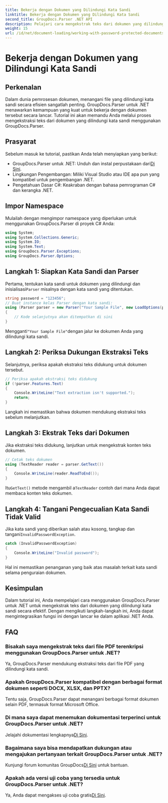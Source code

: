 ```yaml
---
title: Bekerja dengan Dokumen yang Dilindungi Kata Sandi
linktitle: Bekerja dengan Dokumen yang Dilindungi Kata Sandi
second_title: GroupDocs.Parser .NET API
description: Pelajari cara mengekstrak teks dari dokumen yang dilindungi kata sandi menggunakan GroupDocs.Parser untuk .NET. Tingkatkan kemampuan pemrosesan dokumen Anda.
weight: 15
url: /id/net/document-loading/working-with-password-protected-documents/
---
```


# Bekerja dengan Dokumen yang Dilindungi Kata Sandi

## Perkenalan
Dalam dunia pemrosesan dokumen, menangani file yang dilindungi kata sandi secara efisien sangatlah penting. GroupDocs.Parser untuk .NET menawarkan kemampuan yang kuat untuk bekerja dengan dokumen tersebut secara lancar. Tutorial ini akan memandu Anda melalui proses mengekstraksi teks dari dokumen yang dilindungi kata sandi menggunakan GroupDocs.Parser.
## Prasyarat
Sebelum masuk ke tutorial, pastikan Anda telah menyiapkan yang berikut:
-  GroupDocs.Parser untuk .NET: Unduh dan instal perpustakaan dari[Di Sini](https://releases.groupdocs.com/parser/net/).
- Lingkungan Pengembangan: Miliki Visual Studio atau IDE apa pun yang kompatibel untuk pengembangan .NET.
- Pengetahuan Dasar C#: Keakraban dengan bahasa pemrograman C# dan kerangka .NET.

## Impor Namespace
Mulailah dengan mengimpor namespace yang diperlukan untuk menggunakan GroupDocs.Parser di proyek C# Anda:
```csharp
using System;
using System.Collections.Generic;
using System.IO;
using System.Text;
using GroupDocs.Parser.Exceptions;
using GroupDocs.Parser.Options;
```

## Langkah 1: Siapkan Kata Sandi dan Parser
 Pertama, tentukan kata sandi untuk dokumen yang dilindungi dan inisialisasi`Parser` misalnya dengan kata sandi yang ditentukan.
```csharp
string password = "123456";
// Buat instance kelas Parser dengan kata sandi:
using (Parser parser = new Parser("Your Sample File", new LoadOptions(password)))
{
    // Kode selanjutnya akan ditempatkan di sini
}
```
 Mengganti`"Your Sample File"`dengan jalur ke dokumen Anda yang dilindungi kata sandi.
## Langkah 2: Periksa Dukungan Ekstraksi Teks
Selanjutnya, periksa apakah ekstraksi teks didukung untuk dokumen tersebut.
```csharp
// Periksa apakah ekstraksi teks didukung
if (!parser.Features.Text)
{
    Console.WriteLine("Text extraction isn't supported.");
    return;
}
```
Langkah ini memastikan bahwa dokumen mendukung ekstraksi teks sebelum melanjutkan.
## Langkah 3: Ekstrak Teks dari Dokumen
Jika ekstraksi teks didukung, lanjutkan untuk mengekstrak konten teks dokumen.
```csharp
// Cetak teks dokumen
using (TextReader reader = parser.GetText())
{
    Console.WriteLine(reader.ReadToEnd());
}
```
 Itu`GetText()` metode mengambil a`TextReader` contoh dari mana Anda dapat membaca konten teks dokumen.
## Langkah 4: Tangani Pengecualian Kata Sandi Tidak Valid
 Jika kata sandi yang diberikan salah atau kosong, tangkap dan tangani`InvalidPasswordException`.
```csharp
catch (InvalidPasswordException)
{
    Console.WriteLine("Invalid password");
}
```
Hal ini memastikan penanganan yang baik atas masalah terkait kata sandi selama penguraian dokumen.

## Kesimpulan
Dalam tutorial ini, Anda mempelajari cara menggunakan GroupDocs.Parser untuk .NET untuk mengekstrak teks dari dokumen yang dilindungi kata sandi secara efektif. Dengan mengikuti langkah-langkah ini, Anda dapat mengintegrasikan fungsi ini dengan lancar ke dalam aplikasi .NET Anda.

## FAQ
### Bisakah saya mengekstrak teks dari file PDF terenkripsi menggunakan GroupDocs.Parser untuk .NET?
Ya, GroupDocs.Parser mendukung ekstraksi teks dari file PDF yang dilindungi kata sandi.
### Apakah GroupDocs.Parser kompatibel dengan berbagai format dokumen seperti DOCX, XLSX, dan PPTX?
Tentu saja, GroupDocs.Parser dapat menangani berbagai format dokumen selain PDF, termasuk format Microsoft Office.
### Di mana saya dapat menemukan dokumentasi terperinci untuk GroupDocs.Parser untuk .NET?
 Jelajahi dokumentasi lengkapnya[Di Sini](https://tutorials.groupdocs.com/parser/net/).
### Bagaimana saya bisa mendapatkan dukungan atau mengajukan pertanyaan terkait GroupDocs.Parser untuk .NET?
 Kunjungi forum komunitas GroupDocs[Di Sini](https://forum.groupdocs.com/c/parser/17) untuk bantuan.
### Apakah ada versi uji coba yang tersedia untuk GroupDocs.Parser untuk .NET?
 Ya, Anda dapat mengakses uji coba gratis[Di Sini](https://releases.groupdocs.com/).